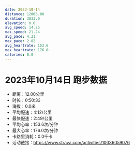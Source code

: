 ```yaml
---
date: 2023-10-14
distance: 12003.80
duration: 3033.0
elevation: 0.0
avg_speed: 14.25
max_speed: 21.24
avg_pace: 4.21
max_pace: 2.82
avg_heartrate: 153.6
max_heartrate: 176.0
calories: 0.0
---
```


# 2023年10月14日 跑步数据

- 距离：12.00公里
- 时长：0:50:33
- 海拔：0.0米
- 平均配速：4:12/公里
- 最快配速：2:49/公里
- 平均心率：153.6次/分钟
- 最大心率：176.0次/分钟
- 卡路里消耗：0.0千卡
- 活动链接：https://www.strava.com/activities/10036059076
